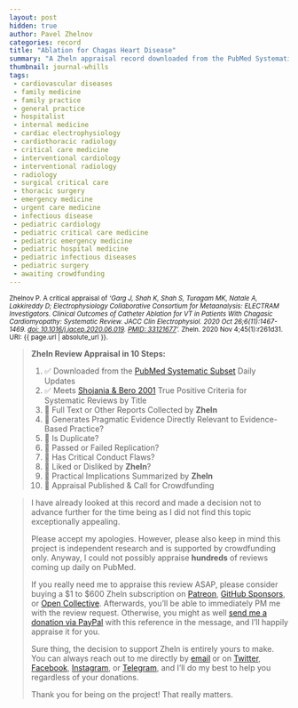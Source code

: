 ```yaml
---
layout: post
hidden: true
author: Pavel Zhelnov
categories: record
title: "Ablation for Chagas Heart Disease"
summary: "A Zheln appraisal record downloaded from the PubMed Systematic Subset daily updates."
thumbnail: journal-whills
tags:
 - cardiovascular diseases
 - family medicine
 - family practice
 - general practice
 - hospitalist
 - internal medicine
 - cardiac electrophysiology
 - cardiothoracic radiology
 - critical care medicine
 - interventional cardiology
 - interventional radiology
 - radiology
 - surgical critical care
 - thoracic surgery
 - emergency medicine
 - urgent care medicine
 - infectious disease
 - pediatric cardiology
 - pediatric critical care medicine
 - pediatric emergency medicine
 - pediatric hospital medicine
 - pediatric infectious diseases
 - pediatric surgery
 - awaiting crowdfunding
---
```


<small id="citation">Zhelnov P. A critical appraisal of _‘Garg J, Shah K, Shah S, Turagam MK, Natale A, Lakkireddy D; Electrophysiology Collaborative Consortium for Metaanalysis: ELECTRAM Investigators. Clinical Outcomes of Catheter Ablation for VT in Patients With Chagasic Cardiomyopathy: Systematic Review. JACC Clin Electrophysiol. 2020 Oct 26;6(11):1467-1469. [doi: 10.1016/j.jacep.2020.06.019](https://doi.org/10.1016/j.jacep.2020.06.019). [PMID: 33121677](https://pubmed.gov/33121677)’._ Zheln. 2020 Nov 4;45(1):r261d31. URI: {{ page.url | absolute_url }}.</small>

> **Zheln Review Appraisal in 10 Steps:**
>
> 1. ✅ Downloaded from the [PubMed Systematic Subset](https://github.com/p1m-ortho/qs-global-ortho-search-queries/blob/global-sr-query/README.md) Daily Updates
> 2. ✅ Meets [Shojania & Bero 2001](https://www.researchgate.net/publication/11820967_Taking_Advantage_of_the_Explosion_of_Systematic_Reviews_An_Efficient_MEDLINE_Search_Strategy) True Positive Criteria for Systematic Reviews by Title
> 3. 🔄 Full Text or Other Reports Collected by **Zheln**
> 4. 🔄 Generates Pragmatic Evidence Directly Relevant to Evidence-Based Practice?
> 5. 🔄 Is Duplicate?
> 6. 🔄 Passed or Failed Replication?
> 7. 🔄 Has Critical Conduct Flaws?
> 8. 🔄 Liked or Disliked by **Zheln**?
> 9. 🔄 Practical Implications Summarized by **Zheln**
> 10. 🔄 Appraisal Published & Call for Crowdfunding

> I have already looked at this record and made a decision not to advance further for the time being as I did not find this topic exceptionally appealing.
>
> Please accept my apologies. However, please also keep in mind this project is independent research and is supported by crowdfunding only. Anyway, I could not possibly appraise **hundreds** of reviews coming up daily on PubMed.
> 
> If you really need me to appraise this review ASAP, please consider buying a $1 to $600 Zheln subscription on [Patreon](https://patreon.com/zheln), [GitHub Sponsors](https://github.com/sponsors/drzhelnov), or [Open Collective](https://opencollective.com/zheln). Afterwards, you’ll be able to immediately PM me with the review request. Otherwise, you might as well [send me a donation via PayPal](https://paypal.me/pjelnov) with this reference in the message, and I’ll happily appraise it for you.
> 
> Sure thing, the decision to support Zheln is entirely yours to make. You can always reach out to me directly by [email](mailto:pavel@zheln.com) or on [Twitter](https://twitter.com/drzhelnov), [Facebook](https://facebook.com/drzhelnov), [Instagram](https://instagram.com/igzheln), or [Telegram](https://t.me/drzhelnov), and I’ll do my best to help you regardless of your donations.
> 
> Thank you for being on the project! That really matters.
